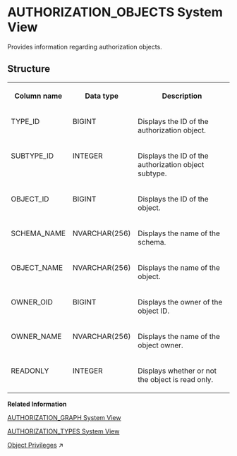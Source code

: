 <!-- loio6fc1bd5e57e04983a61396c37d0362c9 -->

# AUTHORIZATION\_OBJECTS System View

Provides information regarding authorization objects.



<a name="loio6fc1bd5e57e04983a61396c37d0362c9__section_nv3_b4t_rhb"/>

## Structure


<table>
<tr>
<th valign="top">

Column name



</th>
<th valign="top">

Data type



</th>
<th valign="top">

Description



</th>
</tr>
<tr>
<td valign="top">

TYPE\_ID



</td>
<td valign="top">

BIGINT



</td>
<td valign="top">

Displays the ID of the authorization object.



</td>
</tr>
<tr>
<td valign="top">

SUBTYPE\_ID



</td>
<td valign="top">

INTEGER



</td>
<td valign="top">

Displays the ID of the authorization object subtype.



</td>
</tr>
<tr>
<td valign="top">

OBJECT\_ID



</td>
<td valign="top">

BIGINT



</td>
<td valign="top">

Displays the ID of the object.



</td>
</tr>
<tr>
<td valign="top">

SCHEMA\_NAME



</td>
<td valign="top">

NVARCHAR\(256\)



</td>
<td valign="top">

Displays the name of the schema.



</td>
</tr>
<tr>
<td valign="top">

OBJECT\_NAME



</td>
<td valign="top">

NVARCHAR\(256\)



</td>
<td valign="top">

Displays the name of the object.



</td>
</tr>
<tr>
<td valign="top">

OWNER\_OID



</td>
<td valign="top">

BIGINT



</td>
<td valign="top">

Displays the owner of the object ID.



</td>
</tr>
<tr>
<td valign="top">

OWNER\_NAME



</td>
<td valign="top">

NVARCHAR\(256\)



</td>
<td valign="top">

Displays the name of the object owner.



</td>
</tr>
<tr>
<td valign="top">

READONLY



</td>
<td valign="top">

INTEGER



</td>
<td valign="top">

Displays whether or not the object is read only.



</td>
</tr>
</table>

**Related Information**  


[AUTHORIZATION\_GRAPH System View](authorization-graph-system-view-209e7c7.md "Provides information about authorization dependencies of complex database objects.")

[AUTHORIZATION\_TYPES System View](authorization-types-system-view-3b7990e.md "Provides information about object types and subtypes used by authorization object IDs.")

[Object Privileges](https://help.sap.com/viewer/c82f8d6a84c147f8b78bf6416dae7290/2023_2_QRC/en-US/d6311b15a7e74e01b3f660f7d175b318.html "Object privileges are SQL privileges that are used to allow access to and modification of database objects.") :arrow_upper_right:

